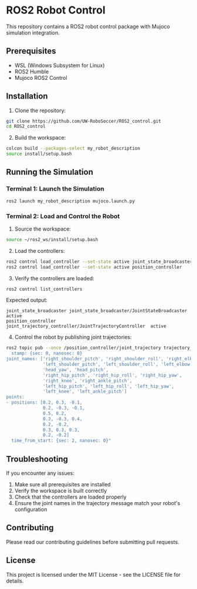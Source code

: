 # ROS2 Robot Control

This repository contains a ROS2 robot control package with Mujoco simulation integration.

## Prerequisites

- WSL (Windows Subsystem for Linux)
- ROS2 Humble
- Mujoco ROS2 Control

## Installation

1. Clone the repository:
```bash
git clone https://github.com/UW-RoboSoccer/ROS2_control.git
cd ROS2_control
```

2. Build the workspace:
```bash
colcon build --packages-select my_robot_description
source install/setup.bash
```

## Running the Simulation

### Terminal 1: Launch the Simulation
```bash
ros2 launch my_robot_description mujoco.launch.py
```

### Terminal 2: Load and Control the Robot

1. Source the workspace:
```bash
source ~/ros2_ws/install/setup.bash
```

2. Load the controllers:
```bash
ros2 control load_controller --set-state active joint_state_broadcaster
ros2 control load_controller --set-state active position_controller
```

3. Verify the controllers are loaded:
```bash
ros2 control list_controllers
```
Expected output:
```
joint_state_broadcaster joint_state_broadcaster/JointStateBroadcaster          active
position_controller     joint_trajectory_controller/JointTrajectoryController  active
```

4. Control the robot by publishing joint trajectories:
```bash
ros2 topic pub --once /position_controller/joint_trajectory trajectory_msgs/JointTrajectory "header:
  stamp: {sec: 0, nanosec: 0}
joint_names: ['right_shoulder_pitch', 'right_shoulder_roll', 'right_elbow',
              'left_shoulder_pitch', 'left_shoulder_roll', 'left_elbow',
              'head_yaw', 'head_pitch',
              'right_hip_pitch', 'right_hip_roll', 'right_hip_yaw',
              'right_knee', 'right_ankle_pitch',
              'left_hip_pitch', 'left_hip_roll', 'left_hip_yaw',
              'left_knee', 'left_ankle_pitch']
points:
- positions: [0.2, 0.3, -0.1,
              0.2, -0.3, -0.1,
              0.5, 0.2,
              0.3, -0.3, 0.4,
              0.2, -0.2,
              0.3, 0.3, 0.3,
              0.2, -0.2]
  time_from_start: {sec: 2, nanosec: 0}"
```

## Troubleshooting

If you encounter any issues:
1. Make sure all prerequisites are installed
2. Verify the workspace is built correctly
3. Check that the controllers are loaded properly
4. Ensure the joint names in the trajectory message match your robot's configuration

## Contributing

Please read our contributing guidelines before submitting pull requests.

## License

This project is licensed under the MIT License - see the LICENSE file for details. 